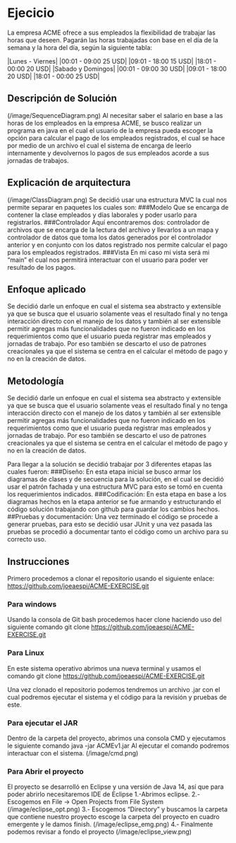 # Ejecicio
La empresa ACME ofrece a sus empleados la flexibilidad de trabajar las horas que deseen. Pagarán las horas trabajadas con base en el día de la semana y la hora del día, según la siguiente tabla: 

|Lunes - Viernes|
|00:01 - 09:00 25 USD|
|09:01 - 18:00 15 USD|
|18:01 - 00:00 20 USD|
|Sabado y Domingos|
|00:01 - 09:00 30 USD|
|09:01 - 18:00 20 USD|
|18:01 - 00:00 25 USD|

## Descripción de Solución 
(/image/SequenceDiagram.png)
Al necesitar saber el salario en base a las horas de los empleados en la empresa ACME, se busco realizar un programa en java en el cual el usuario de la empresa pueda escoger la opción para calcular el pago de los empleados registrados, el cual se hace por medio de un archivo el cual el sistema de encarga de leerlo internamente y devolvernos lo pagos de sus empleados acorde a sus jornadas de trabajos.

## Explicación de arquitectura 
(/image/ClassDiagram.png)
Se decidió usar una estructura MVC la cual nos permite separar en paquetes los cuales son:
###Modelo
Que se encarga de contener la clase empleados y días laborales y poder usarlo para registrarlos.
###Controlador
Aquí encontraremos dos: controlador de archivos que se encarga de la lectura del archivo y llevarlos a un mapa y controlador de datos que toma los datos generados por el controlador anterior y en conjunto con los datos registrado nos permite calcular el pago para los empleados registrados.
###Vista
 En mi caso mi vista será mi “main” el cual nos permitirá interactuar con el usuario para poder ver resultado de los pagos.


## Enfoque aplicado 
Se decidió darle un enfoque en cual el sistema sea abstracto y extensible ya que se busca que el usuario solamente veas el resultado final y no tenga interacción directo con el manejo de los datos y también al ser extensible permitir agregas más funcionalidades que no fueron indicado en los requerimientos como que el usuario pueda registrar mas empleados y jornadas de trabajo.
Por eso también se descarto el uso de patrones creacionales ya que el sistema se centra en el calcular el método de pago y no en la creación de datos. 

## Metodología 
Se decidió darle un enfoque en cual el sistema sea abstracto y extensible ya que se busca que el usuario solamente veas el resultado final y no tenga interacción directo con el manejo de los datos y también al ser extensible permitir agregas más funcionalidades que no fueron indicado en los requerimientos como que el usuario pueda registrar mas empleados y jornadas de trabajo.
Por eso también se descarto el uso de patrones creacionales ya que el sistema se centra en el calcular el método de pago y no en la creación de datos. 

Para llegar a la solución se decidió trabajar por 3 diferentes etapas las cuales fueron:
###Diseño: 
En esta etapa inicial se busco armar los diagramas de clases y de secuencia para la solución, en el cual se decidió usar el patrón fachada y una estructura MVC para esto se tomó en cuenta los requerimientos indicados.
###Codificación: 
En esta etapa en base a los diagramas hechos en la etapa anterior se fue armando y estructurando el código solución trabajando con github para guardar los cambios hechos.
##Pruebas y documentación: 
Una vez terminado el código se procede a generar pruebas, para esto se decidió usar JUnit y una vez pasada las pruebas se procedió a documentar tanto el código como un archivo para su correcto uso.

## Instrucciones
Primero procedemos a clonar el repositorio usando el siguiente enlace:
https://github.com/joeaespi/ACME-EXERCISE.git

### Para windows
Usando la consola de Git bash procedemos hacer clone haciendo uso del siguiente comando
git clone  https://github.com/joeaespi/ACME-EXERCISE.git

### Para Linux
En este sistema operativo abrimos una nueva terminal y usamos el comando 
git clone  https://github.com/joeaespi/ACME-EXERCISE.git


Una vez clonado el repositorio podemos tendremos un archivo .jar con el cual podremos ejecutar el sistema y el código para la revisión y pruebas de este.

### Para ejecutar el JAR
Dentro de la carpeta del proyecto, abrimos una consola CMD y ejecutamos le siguiente comando
java -jar ACMEv1.jar 
Al ejecutar el comando podremos interactuar con el sistema.
(/image/cmd.png)

### Para Abrir el proyecto
El proyecto se desarrolló en Eclipse y una versión de Java 14, así que para poder abrirlo necesitaremos IDE de Eclipse
1.-Abrimos eclipse.
2.- Escogemos en File -> Open Projects from File System
(/image/eclipse_opt.png)
3.- Escogemos “Directory” y buscamos la carpeta que contiene nuestro proyecto escoge la carpeta del proyecto en cuadro emergente y le damos finish.
(/image/eclipse_emg.png)
4.- Finalmente podemos revisar a fondo el proyecto
(/image/eclipse_view.png)